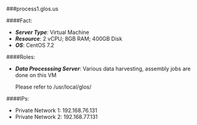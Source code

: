###process1.glos.us

####Fact:
- ***Server Type***: Virtual Machine
- ***Resource***: 2 vCPU; 8GB RAM; 400GB Disk
- ***OS***: CentOS 7.2

####Roles:
- ***Data Processsing Server***: Various data harvesting, assembly jobs are done on this VM

  Please refer to /usr/local/glos/

####IPs:
- Private Network 1: 192.168.76.131
- Private Network 2: 192.168.77.131

